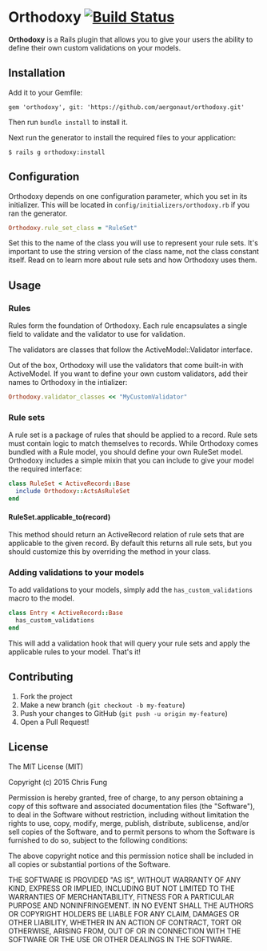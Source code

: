 # Orthodoxy [![Build Status](https://travis-ci.org/aergonaut/orthodoxy.svg?branch=master)](https://travis-ci.org/aergonaut/orthodoxy)

**Orthodoxy** is a Rails plugin that allows you to give your users the ability to define their own custom validations on your models.

## Installation

Add it to your Gemfile:

```
gem 'orthodoxy', git: 'https://github.com/aergonaut/orthodoxy.git'
```

Then run `bundle install` to install it.

Next run the generator to install the required files to your application:

```
$ rails g orthodoxy:install
```

## Configuration

Orthodoxy depends on one configuration parameter, which you set in its initializer. This will be located in `config/initializers/orthodoxy.rb` if you ran the generator.

```ruby
Orthodoxy.rule_set_class = "RuleSet"
```

Set this to the name of the class you will use to represent your rule sets. It's important to use the string version of the class name, not the class constant itself. Read on to learn more about rule sets and how Orthodoxy uses them.

## Usage

### Rules

Rules form the foundation of Orthodoxy. Each rule encapsulates a single field to validate and the validator to use for validation.

The validators are classes that follow the ActiveModel::Validator interface.

Out of the box, Orthodoxy will use the validators that come built-in with ActiveModel. If you want to define your own custom validators, add their names to Orthodoxy in the intializer:

```ruby
Orthodoxy.validator_classes << "MyCustomValidator"
```

### Rule sets

A rule set is a package of rules that should be applied to a record. Rule sets must contain logic to match themselves to records. While Orthodoxy comes bundled with a Rule model, you should define your own RuleSet model. Orthodoxy includes a simple mixin that you can include to give your model the required interface:

```ruby
class RuleSet < ActiveRecord::Base
  include Orthodoxy::ActsAsRuleSet
end
```

#### RuleSet.applicable_to(record)

This method should return an ActiveRecord relation of rule sets that are applicable to the given record. By default this returns all rule sets, but you should customize this by overriding the method in your class.

### Adding validations to your models

To add validations to your models, simply add the `has_custom_validations` macro to the model.

```ruby
class Entry < ActiveRecord::Base
  has_custom_validations
end
```

This will add a validation hook that will query your rule sets and apply the applicable rules to your model. That's it!

## Contributing

1. Fork the project
2. Make a new branch (`git checkout -b my-feature`)
3. Push your changes to GitHub (`git push -u origin my-feature`)
4. Open a Pull Request!

## License

The MIT License (MIT)

Copyright (c) 2015 Chris Fung

Permission is hereby granted, free of charge, to any person obtaining a copy
of this software and associated documentation files (the "Software"), to deal
in the Software without restriction, including without limitation the rights
to use, copy, modify, merge, publish, distribute, sublicense, and/or sell
copies of the Software, and to permit persons to whom the Software is
furnished to do so, subject to the following conditions:

The above copyright notice and this permission notice shall be included in all
copies or substantial portions of the Software.

THE SOFTWARE IS PROVIDED "AS IS", WITHOUT WARRANTY OF ANY KIND, EXPRESS OR
IMPLIED, INCLUDING BUT NOT LIMITED TO THE WARRANTIES OF MERCHANTABILITY,
FITNESS FOR A PARTICULAR PURPOSE AND NONINFRINGEMENT. IN NO EVENT SHALL THE
AUTHORS OR COPYRIGHT HOLDERS BE LIABLE FOR ANY CLAIM, DAMAGES OR OTHER
LIABILITY, WHETHER IN AN ACTION OF CONTRACT, TORT OR OTHERWISE, ARISING FROM,
OUT OF OR IN CONNECTION WITH THE SOFTWARE OR THE USE OR OTHER DEALINGS IN THE
SOFTWARE.
